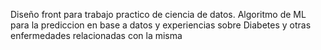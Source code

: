 Diseño front para trabajo practico de ciencia de datos.
Algoritmo de ML para la prediccion en base a datos y experiencias sobre Diabetes y otras enfermedades relacionadas con la misma
